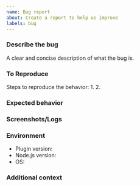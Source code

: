 ```yaml
---
name: Bug report
about: Create a report to help us improve
labels: bug
---
```


### Describe the bug
A clear and concise description of what the bug is.

### To Reproduce
Steps to reproduce the behavior:
1. 
2. 

### Expected behavior

### Screenshots/Logs

### Environment
- Plugin version:
- Node.js version:
- OS:

### Additional context


